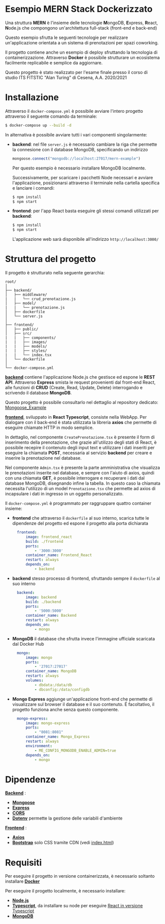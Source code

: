 # Esempio MERN Stack Dockerizzato

Una struttura **MERN** è l'insieme delle tecnologie **M**ongoDB, **E**xpress, **R**eact, **N**ode.js che compongono un'architettura full-stack (front-end e back-end)

Questo esempio sfrutta le seguenti tecnologie per realizzare un'applicazione orientata a un sistema di prenotazioni per spazi coworking.

Il progetto contiene anche un esempio di deploy sfruttando la tecnologia di containerizzazione.
Attraverso **Docker** è possibile strutturare un ecosistema facilmente replicabile e semplice da aggiornare.

Questo progetto è stato realizzato per l'esame finale presso il corso di studio ITS FITSTIC "Alan Turing" di Cesena, A.A. 2020/2021

# Installazione

Attraverso il `docker-compose.yml` è possibile avviare l'intero progetto attraverso il seguente comando da terminale:
```bash
$ docker-compose up --build -d
```
In alternativa è possibile avviare tutti i vari componenti singolarmente:
- **backend**: nel file `server.js` è necessario cambiare la riga che permette la connesione con il database MongoDB, specificando un indirizzo
    ```js
    mongoose.connect("mongodb://localhost:27017/mern-example")
    ```
    Per questo esempio è necessario installare MongoDB localmente.

    Successivamente, per scaricare i pacchetti Node necessari e avviare l'applicazione, posizionarsi attraverso il terminale nella cartella specifica e lanciare i comandi:
    ```bash
    $ npm install
    $ npm start
    ```  
- **frontend**: per l'app React basta eseguire gli stessi comandi utilizzati per **backend**:
    ```bash
    $ npm install
    $ npm start
    ```
    L'applicazione web sarà disponibile all'indirizzo `http://localhost:3000/`

# Struttura del progetto

Il progetto è strutturato nella seguente gerarchia:
```
root/
│
├── backend/
│   ├── middleware/
|   |   └── crud_prenotazione.js
│   ├── model/
|   |   └── prenotazione.js
│   ├── dockerfile
│   └── server.js
│
├── frontend/
│   ├── public/
│   ├── src/
|   |   ├── components/
|   |   ├── images/
|   |   ├── models/
|   |   ├── styles/
|   |   └── index.tsx
│   └── dockerfile
│
└── docker-compose.yml
```

<u>**backend**</u> contiene l'applicazione Node.js che gestisce ed espone le **REST API**. Attraverso **Express** smista le request provenienti dal front-end React, alle funzioni di **CRUD** (Create, Read, Update, Delete) interrogando e scrivendo il database **MongoDB**.

Questo progetto è possibile consultarlo nel dettaglio al repository dedicato: [Mongoose_Example](https://github.com/lhugolach/Mongoose_example)

<u>**frontend**</u>, sviluppato in **React Typescript**, consiste nella WebApp. Per dialogare con il back-end è stata utilizzata la libreria **axios** che permette di eseguire chiamate HTTP in modo semplice.

In dettaglio, nel componente `CreatePrenotazione.tsx` è presente il form di inserimento della prenotazione, che grazie all'utilizzo degli stati di React, è possibile recepire il contenuto degli input text e utilizzare i dati inseriti per eseguire la chiamata **POST**, necessaria al servizio **backend** per creare e inserire la prenotazione nel database.

Nel componente `Admin.tsx` è presente la parte amministrativa che visualizza le prenotazioni inserite nel database, e sempre con l'aiuto di axios, quindi con una chiamata **GET**, è possibile interrogare e recuperare i dati dal database MongoDB, disegnando infine la tabella. In questo caso la chiamata necessita l'utilizzo di un model `Prenotazione.tsx` che permette ad axios di incapsulare i dati in ingresso in un oggetto personalizzato.

Il `docker-compose.yml` è programmato per raggruppare quattro container insieme:
- **frontend** che attraverso il `dockerfile` al suo interno, scarica tutte le dipendenze del progetto ed espone il progetto alla porta dichiarata
  ```yml
    frontend:
        image: frontend_react
        build: ./frontend
        ports:
            - '3000:3000'
        container_name: Frontend_React
        restart: always
        depends_on:
            - backend
  ```
- **backend** stesso processo di frontend, sfruttando sempre il `dockerfile` al suo interno
  ```yml
    backend:
        image: backend
        build: ./backend
        ports:
            - '5000:5000'
        container_name: Backend
        restart: always
        depends_on:
            - mongo
  ```
- **MongoDB** il database che sfrutta invece l'immagine ufficiale scaricata dal Docker Hub
  ```yml
    mongo:
        image: mongo
        ports:
            - '27017:27017'
        container_name: MongoDB
        restart: always
        volumes:
            - dbdata:/data/db
            - dbconfig:/data/configdb
  ```
- **Mongo Express** aggiunge un'applicazione front-end che permette di visualizzare sul browser il database e il suo contenuto. É facoltativo, il progetto funziona anche senza questo componente.
  ```yml
    mongo-express:
        image: mongo-express
        ports:
            - "8081:8081"
        container_name: Mongo_Express
        restart: always
        environment:
            - ME_CONFIG_MONGODB_ENABLE_ADMIN=true
        depends_on:
            - mongo
  ```

# Dipendenze

<u>**Backend**</u> :
- [**Mongoose**](https://mongoosejs.com/)
- [**Express**](https://expressjs.com/)
- [**CORS**](https://github.com/expressjs/cors)
- [**Dotenv**](https://github.com/motdotla/dotenv) permette la gestione delle variabili d'ambiente

<u>**Frontend**</u> :
- [**Axios**](https://github.com/axios/axios)
- [**Bootstrap**](https://getbootstrap.com/) solo CSS tramite CDN (vedi [index.html](https://github.com/lhugolach/Dockerized_MERN_Stack_Example/blob/main/frontend/public/index.html))

# Requisiti
Per eseguire il progetto in versione containerizzata, è necessario soltanto installare [**Docker**](https://www.docker.com/)

Per eseguire il progetto localmente, è necessario installare:
- [**Node.js**](https://nodejs.org/)
- [**Typescript**](https://www.typescriptlang.org/), da installare su node per eseguire [React in versione Typescript](https://create-react-app.dev/docs/adding-typescript/)
- [**MongoDB**](https://www.mongodb.com/)